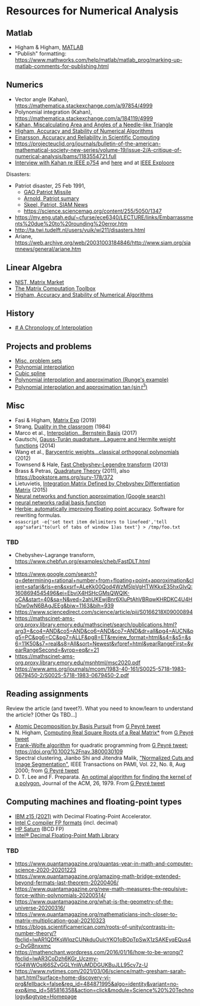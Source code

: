   
# Resources for Numerical Analysis

## Matlab

- Higham & Higham, [MATLAB](https://epubs-siam-org.proxy.library.emory.edu/doi/book/10.1137/1.9781611974669)
- "Publish" formatting: https://www.mathworks.com/help/matlab/matlab_prog/marking-up-matlab-comments-for-publishing.html

## Numerics

- Vector angle (Kahan), https://mathematica.stackexchange.com/a/97854/4999
- Polynomial integration (Kahan), https://mathematica.stackexchange.com/a/184119/4999
- [Kahan, Miscalculating Area and Angles of a Needle-like Triangle](https://people.eecs.berkeley.edu/~wkahan/Triangle.pdf)
- [Higham, Accuracy and Stability of Numerical Algorithms](https://epubs-siam-org.proxy.library.emory.edu/doi/book/10.1137/1.9780898718027)
- [Einarsson, Accuracy and Reliability in Scientific Computing](https://epubs-siam-org.proxy.library.emory.edu/doi/book/10.1137/1.9780898718157)
- https://projecteuclid.org/journals/bulletin-of-the-american-mathematical-society-new-series/volume-19/issue-2/A-critique-of-numerical-analysis/bams/1183554721.full
- [Interview with Kahan re IEEE p754](https://people.eecs.berkeley.edu/~wkahan/ieee754status/754story.html) and [here](http://www.dr-chuck.com/dr-chuck/papers/columns/r3114.pdf) and at [IEEE Exploore](https://ieeexplore.ieee.org/document/660194)

Disasters:
- Patriot disaster, 25 Feb 1991, 
    - [GAO Patriot Missile](https://www.gao.gov/assets/imtec-92-26.pdf)
    - [Arnold, Patriot sumary](http://www-users.math.umn.edu/~arnold//disasters/patriot.html)
    - [Skeel, Patriot, SIAM News](http://www-users.math.umn.edu/~arnold//disasters/Patriot-dharan-skeel-siam.pdf)
    - https://science.sciencemag.org/content/255/5050/1347
- https://my.eng.utah.edu/~cfurse/ece6340/LECTURE/links/Embarrassments%20due%20to%20rounding%20error.htm
- http://ta.twi.tudelft.nl/users/vuik/wi211/disasters.html
- Ariane, https://web.archive.org/web/20031003184846/http://www.siam.org/siamnews/general/ariane.htm


## Linear Algebra

- [NIST, Matrix Market](https://math.nist.gov/MatrixMarket/)
- [The Matrix Computation Toolbox](http://www.ma.man.ac.uk/~higham/mctoolbox/)
- [Higham, Accuracy and Stability of Numerical Algorithms](https://epubs-siam-org.proxy.library.emory.edu/doi/book/10.1137/1.9780898718027)

## History

- [# A Chronology of Interpolation](https://imagescience.org/meijering/research/chronology/)

## Projects and problems

- [Misc. problem sets](https://www2.math.ethz.ch/education/bachelor/lectures/hs2015/math/nummath_cse/problemsheets/ProblemSheets2015.pdf)
- [Polynomial interpolation](https://people.sc.fsu.edu/~jpeterson/ProjectIII.pdf)
- [Cubic spline](https://www.csun.edu/~ama5348/csun2007s/math481a/sp2.pdf)
- [Polynomial interpolation and approximation (Runge's example)](http://math.sjtu.edu.cn/faculty/xuzl/iam/project1.pdf)
- [Polynomial interpolation and approximation $\tan(\sin t^3)$](https://www.studocu.com/en-us/document/george-mason-university/numerical-analysis/assignments/project-7-using-polynomial-interpolation-to-approximate-a-transcendental-function/1186048/view)

## Misc

- Fasi & Higham, [Matrix Exp](https://epubs-siam-org.proxy.library.emory.edu/doi/pdf/10.1137/18M1228876) (2019)
- Strang, [Duality in the classroom](https://www-jstor-org.proxy.library.emory.edu/stable/pdf/2322961.pdf?refreqid=excelsior%3Abfbb88c1988fc1ddd72906056e61a287) (1984)
- Marco et al., [Interpolation...Bernstein Basis](https://link-springer-com.proxy.library.emory.edu/content/pdf/10.1007%2Fs11075-016-0215-7.pdf) (2017)
- Gautschi, [Gauss-Turán quadrature...Laguerre and Hermite weight functions](https://link-springer-com.proxy.library.emory.edu/content/pdf/10.1007%2Fs11075-013-9774-z.pdf) (2014)
- Wang et al., [Barycentric weights...classical orthogonal polynomials](https://arxiv.org/pdf/1202.0154.pdf) (2012)
- Townsend & Hale, [Fast Chebyshev-Legendre transform](http://www.chebfun.org/examples/cheb/FastChebyshevLegendreTransform.html) (2013)
- Brass & Petras, [Quadrature Theory](https://bookstore.ams.org/surv-178) (2011), also https://bookstore.ams.org/surv-178/372
- Lietuvietis, [Integration Matrix Defined by Chebyshev Differentiation Matrix](https://www.lu.lv/fileadmin/user_upload/lu_portal/projekti/mma2015/MMAtezes/Lietuvietis.pdf) (2015)
- [Neural networks and function approximation (Google search)](https://www.google.com/search?q=neural+networks+and+function+approximation+&oq=neural+networks+and+function+approximation)
- [neural networks radial basis function](https://www.google.com/search?q=neural+networks+radial+basis+function)
- [Herbie: automatically improving floating point accuracy](https://herbie.uwplse.org/). Software for rewriting formulas.
- `osascript -e{'set text item delimiters to linefeed','tell app"safari"to(url of tabs of window 1)as text'} > /tmp/foo.txt`

### TBD

 - Chebyshev-Lagrange transform, https://www.chebfun.org/examples/cheb/FastDLT.html
 - 
 - https://www.google.com/search?q=determining+rational+number+from+floating+point+approximation&client=safari&rls=en&sxsrf=ALeKk00Qod4WzM5lpVgHTWKkxE35hxGIvQ:1608694545496&ei=EbviX4HSHcGMsQWQlK-oCA&start=40&sa=N&ved=2ahUKEwjBnr6XluPtAhVBRqwKHRDKC4U4HhDw0wN6BAgJEEg&biw=1163&bih=939
 - https://www.sciencedirect.com/science/article/pii/S0166218X09000894
 - https://mathscinet-ams-org.proxy.library.emory.edu/mathscinet/search/publications.html?arg3=&co4=AND&co5=AND&co6=AND&co7=AND&dr=all&pg4=AUCN&pg5=PC&pg6=CC&pg7=ALLF&pg8=ET&review_format=html&s4=&s5=&s6=11K50&s7=real&s8=All&sort=Newest&vfpref=html&yearRangeFirst=&yearRangeSecond=&yrop=eq&r=21
 - https://mathscinet-ams-org.proxy.library.emory.edu/msnhtml/msc2020.pdf
 - https://www.ams.org/journals/mcom/1983-40-161/S0025-5718-1983-0679450-2/S0025-5718-1983-0679450-2.pdf


## Reading assignments

Review the article (and tweet?). What you need to know/learn to understand the article?  [Other Qs TBD...]

- [Atomic Decomposition by Basis Pursuit](https://epubs.siam.org/doi/abs/10.1137/S1064827596304010) from [G Peyré tweet](https://twitter.com/i/topics/tweet/1265508026573901824?cn=ZmxleGlibGVfcmVjcw%3D%3D&refsrc=email)
- N. Higham, [Computing Real Square Roots of a Real Matrix*](https://core.ac.uk/download/pdf/82307548.pdf) from [G Peyré tweet](https://twitter.com/gabrielpeyre/status/1264120729324400642?ref_src=twsrc%5Etfw)
- [Frank–Wolfe algorithm](https://onlinelibrary.wiley.com/doi/abs/10.1002/nav.3800030109) for quadratic programming from [G Peyré tweet](https://twitter.com/gabrielpeyre/status/1264058476927451137); https://doi.org/10.1002%2Fnav.3800030109
- Spectral clustering, Jianbo Shi and Jitendra Malik, ["Normalized Cuts and Image Segmentation"](http://www.cs.berkeley.edu/~malik/papers/SM-ncut.pdf), IEEE Transactions on PAMI, Vol. 22, No. 8, Aug 2000; from [G Peyré tweet](https://twitter.com/gabrielpeyre/status/1263333700248338432)
- D. T. Lee and F. Preparata. [An optimal algorithm for finding the kernel of a polygon.](https://dl.acm.org/doi/pdf/10.1145/322139.322142) Journal of the ACM, 26, 1979.  From [G Peyré tweet](https://twitter.com/gabrielpeyre/status/1262971312751833093)

## Computing machines and floating-point types

- [IBM z15 (2021)](https://www.google.com/books/edition/IBM_z15_8561_Technical_Guide/M_TKDwAAQBAJ?hl=en&gbpv=0) with Decimal Floating-Point Accelerator.
- [Intel C compiler FP formats](https://software.intel.com/content/www/us/en/develop/documentation/cpp-compiler-developer-guide-and-reference/top/compiler-reference/floating-point-operations/understanding-ieee-floating-point-operations/floating-point-formats.html) (incl. decimal)
- [HP Saturn](https://en.wikipedia.org/wiki/HP_Saturn) (BCD FP)
- [Intel® Decimal Floating-Point Math Library](https://software.intel.com/content/www/us/en/develop/articles/intel-decimal-floating-point-math-library.html)

### TBD

 - https://www.quantamagazine.org/quantas-year-in-math-and-computer-science-2020-20201223
 - https://www.quantamagazine.org/amazing-math-bridge-extended-beyond-fermats-last-theorem-20200406/
 - https://www.quantamagazine.org/new-math-measures-the-repulsive-force-within-polynomials-20200514/
 - https://www.quantamagazine.org/what-is-the-geometry-of-the-universe-20200316/
 - https://www.quantamagazine.org/mathematicians-inch-closer-to-matrix-multiplication-goal-20210323
 - https://blogs.scientificamerican.com/roots-of-unity/contrasts-in-number-theory/?fbclid=IwAR1QDfKsWlqzCUNkduOulcYKO1oBOpTpSwX1zSAKEyqEQus4o-DvGBnxxmc
 - https://mathenchant.wordpress.com/2016/01/16/how-to-be-wrong/?fbclid=IwAR3CoDzh6KGr_Uczmy-fGi4WWOsl66SZvGGLYnWuMDDGUKBuJLL95cv7z-U
 - https://www.nytimes.com/2021/03/06/science/math-gresham-sarah-hart.html?surface=home-discovery-vi-prg&fellback=false&req_id=484871995&algo=identity&variant=no-exp&imp_id=585816358&action=click&module=Science%20%20Technology&pgtype=Homepage




